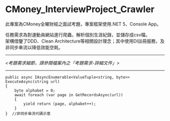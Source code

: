 # CMoney_InterviewProject_Crawler  
此專案為CMoney全曜財經之面試考題，專案框架使用.NET 5、Console App。 

任務需求為對運動員網站進行爬蟲，解析個別生涯紀錄，並儲存成csv檔。    
架構借鑒了DDD、Clean Architecture等相關設計理念；其中使用DI註冊服務，及非同步串流以降低效能空耗。    

--------------------------------------------------------------    
*<考題需求細節，請參閱檔案內之「考題需求-詳細文件」>*

--------------------------------------------------------------   

<pre><code>public async IAsyncEnumerable&ltValueTuple&ltstring, byte>> ExecuteAsync(string url)
{
    byte alphabet = 0;
    await foreach (var page in GetRecordsAsync(url))
    {
        yield return (page, alphabet++);
    }
}  //非同步串流代碼示意
</code></pre>
